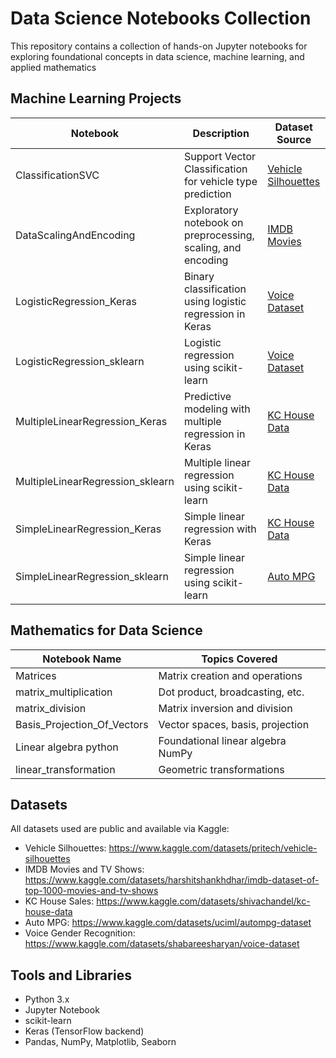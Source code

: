 # Data Science Notebooks Collection

This repository contains a collection of hands-on Jupyter notebooks for exploring foundational concepts in data science, machine learning, and applied mathematics

## Machine Learning Projects

| Notebook                         | Description                                                  | Dataset Source |
|----------------------------------|--------------------------------------------------------------|----------------|
|  ClassificationSVC               | Support Vector Classification for vehicle type prediction    | [Vehicle Silhouettes](https://www.kaggle.com/datasets/pritech/vehicle-silhouettes) |
|  DataScalingAndEncoding          | Exploratory notebook on preprocessing, scaling, and encoding | [IMDB Movies](https://www.kaggle.com/datasets/harshitshankhdhar/imdb-dataset-of-top-1000-movies-and-tv-shows) |
|  LogisticRegression_Keras        | Binary classification using logistic regression in Keras     | [Voice Dataset](https://www.kaggle.com/datasets/shabareesharyan/voice-dataset) |
|  LogisticRegression_sklearn      | Logistic regression using scikit-learn                       | [Voice Dataset](https://www.kaggle.com/datasets/shabareesharyan/voice-dataset) |
|  MultipleLinearRegression_Keras  | Predictive modeling with multiple regression in Keras        | [KC House Data](https://www.kaggle.com/datasets/shivachandel/kc-house-data) |
|  MultipleLinearRegression_sklearn| Multiple linear regression using scikit-learn                | [KC House Data](https://www.kaggle.com/datasets/shivachandel/kc-house-data) |
|  SimpleLinearRegression_Keras    | Simple linear regression with Keras                          | [KC House Data](https://www.kaggle.com/datasets/shivachandel/kc-house-data) |
|  SimpleLinearRegression_sklearn  | Simple linear regression using scikit-learn                  | [Auto MPG](https://www.kaggle.com/datasets/uciml/autompg-dataset) |


## Mathematics for Data Science

| Notebook Name               | Topics Covered                     |
|-----------------------------|------------------------------------|
|  Matrices                   | Matrix creation and operations     |
|  matrix_multiplication      | Dot product, broadcasting, etc.    |
|  matrix_division            | Matrix inversion and division      |
|  Basis_Projection_Of_Vectors| Vector spaces, basis, projection   |
|  Linear algebra python      | Foundational linear algebra NumPy  |
|  linear_transformation      | Geometric transformations          |


## Datasets

All datasets used are public and available via Kaggle:
- Vehicle Silhouettes: https://www.kaggle.com/datasets/pritech/vehicle-silhouettes  
- IMDB Movies and TV Shows: https://www.kaggle.com/datasets/harshitshankhdhar/imdb-dataset-of-top-1000-movies-and-tv-shows  
- KC House Sales: https://www.kaggle.com/datasets/shivachandel/kc-house-data  
- Auto MPG: https://www.kaggle.com/datasets/uciml/autompg-dataset  
- Voice Gender Recognition: https://www.kaggle.com/datasets/shabareesharyan/voice-dataset


## Tools and Libraries

- Python 3.x
- Jupyter Notebook
- scikit-learn
- Keras (TensorFlow backend)
- Pandas, NumPy, Matplotlib, Seaborn
